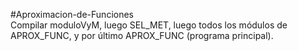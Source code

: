 #Aproximacion-de-Funciones  
Compilar moduloVyM, luego SEL_MET, luego todos los módulos de APROX_FUNC, y por último APROX_FUNC (programa principal).
